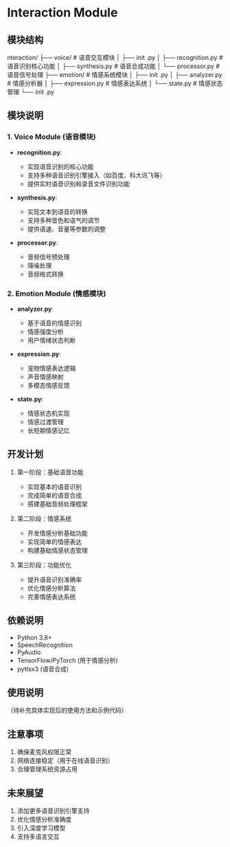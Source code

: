 # Interaction Module

## 模块结构
nteraction/
├── voice/                  # 语音交互模块
│   ├── init .py
│   ├── recognition.py     # 语音识别核心功能
│   ├── synthesis.py       # 语音合成功能
│   └── processor.py       # 语音信号处理
├── emotion/               # 情感系统模块
│   ├── init .py
│   ├── analyzer.py       # 情感分析器
│   ├── expression.py     # 情感表达系统
│   └── state.py         # 情感状态管理
└── init .py

## 模块说明

### 1. Voice Module (语音模块)
- **recognition.py**: 
  - 实现语音识别的核心功能
  - 支持多种语音识别引擎接入（如百度、科大讯飞等）
  - 提供实时语音识别和录音文件识别功能
  
- **synthesis.py**:
  - 实现文本到语音的转换
  - 支持多种音色和语气的调节
  - 提供语速、音量等参数的调整
  
- **processor.py**:
  - 音频信号预处理
  - 降噪处理
  - 音频格式转换

### 2. Emotion Module (情感模块)
- **analyzer.py**:
  - 基于语音的情感识别
  - 情感强度分析
  - 用户情绪状态判断

- **expression.py**:
  - 宠物情感表达逻辑
  - 声音情感映射
  - 多模态情感反馈

- **state.py**:
  - 情感状态机实现
  - 情感过渡管理
  - 长短期情感记忆

## 开发计划

1. 第一阶段：基础语音功能
   - 实现基本的语音识别
   - 完成简单的语音合成
   - 搭建基础音频处理框架

2. 第二阶段：情感系统
   - 开发情感分析基础功能
   - 实现简单的情感表达
   - 构建基础情感状态管理

3. 第三阶段：功能优化
   - 提升语音识别准确率
   - 优化情感分析算法
   - 完善情感表达系统

## 依赖说明
- Python 3.8+
- SpeechRecognition
- PyAudio
- TensorFlow/PyTorch (用于情感分析)
- pyttsx3 (语音合成)

## 使用说明
（待补充具体实现后的使用方法和示例代码）

## 注意事项
1. 确保麦克风权限正常
2. 网络连接稳定（用于在线语音识别）
3. 合理管理系统资源占用

## 未来展望
1. 添加更多语音识别引擎支持
2. 优化情感分析准确度
3. 引入深度学习模型
4. 支持多语言交互